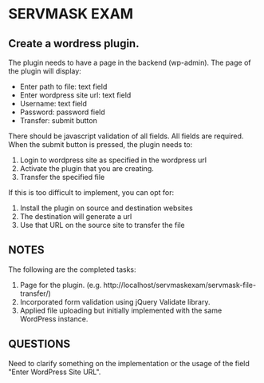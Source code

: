 # SERVMASK EXAM

## Create a wordress plugin.
The plugin needs to have a page in the backend (wp-admin). The page of the plugin will display:
* Enter path to file: text field
* Enter wordpress site url: text field
* Username: text field
* Password: password field
* Transfer: submit button

There should be javascript validation of all fields. All fields are required.
When the submit button is pressed, the plugin needs to:
1. Login to wordpress site as specified in the wordpress url
2. Activate the plugin that you are creating.
3. Transfer the specified file

If this is too difficult to implement, you can opt for:
1. Install the plugin on source and destination websites
2. The destination will generate a url
3. Use that URL on the source site to transfer the file


## NOTES
The following are the completed tasks:
1. Page for the plugin. (e.g. http://localhost/servmaskexam/servmask-file-transfer/)
2. Incorporated form validation using jQuery Validate library.
3. Applied file uploading but initially implemented with the same WordPress instance.

## QUESTIONS
Need to clarify something on the implementation or the usage of the field "Enter WordPress Site URL". 
